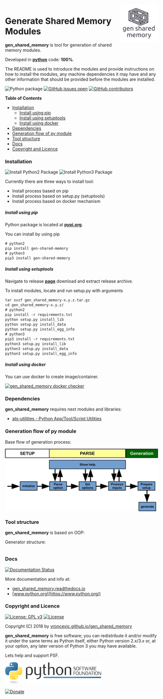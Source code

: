 <img align="right" src="https://raw.githubusercontent.com/vroncevic/gen_shared_memory/dev/docs/gen_shared_memory_logo.png" width="25%">

# Generate Shared Memory Modules

**gen_shared_memory** is tool for generation of shared memory modules.

Developed in **[python](https://www.python.org/)** code: **100%**.

The README is used to introduce the modules and provide instructions on
how to install the modules, any machine dependencies it may have and any
other information that should be provided before the modules are installed.

![Python package](https://github.com/vroncevic/gen_shared_memory/workflows/Python%20package%20gen_shared_memory/badge.svg?branch=master) [![GitHub issues open](https://img.shields.io/github/issues/vroncevic/gen_shared_memory.svg)](https://github.com/vroncevic/gen_shared_memory/issues) [![GitHub contributors](https://img.shields.io/github/contributors/vroncevic/gen_shared_memory.svg)](https://github.com/vroncevic/gen_shared_memory/graphs/contributors)

<!-- START doctoc generated TOC please keep comment here to allow auto update -->
<!-- DON'T EDIT THIS SECTION, INSTEAD RE-RUN doctoc TO UPDATE -->
**Table of Contents**

- [Installation](#installation)
    - [Install using pip](#install-using-pip)
    - [Install using setuptools](#install-using-setuptools)
    - [Install using docker](#install-using-docker)
- [Dependencies](#dependencies)
- [Generation flow of py module](#generation-flow-of-py-module)
- [Tool structure](#tool-structure)
- [Docs](#docs)
- [Copyright and Licence](#copyright-and-licence)

<!-- END doctoc generated TOC please keep comment here to allow auto update -->

### Installation

![Install Python2 Package](https://github.com/vroncevic/gen_shared_memory/workflows/Install%20Python2%20Package%20gen_shared_memory/badge.svg?branch=master) ![Install Python3 Package](https://github.com/vroncevic/gen_shared_memory/workflows/Install%20Python3%20Package%20gen_shared_memory/badge.svg?branch=master)

Currently there are three ways to install tool:
* Install process based on pip
* Install process based on setup.py (setuptools)
* Install process based on docker mechanism

##### Install using pip

Python package is located at **[pypi.org](https://pypi.org/project/gen-shared-memory/)**.

You can install by using pip
```
# python2
pip install gen-shared-memory
# python3
pip3 install gen-shared-memory
```

##### Install using setuptools

Navigate to release **[page](https://github.com/vroncevic/gen_shared_memory/releases/)** download and extract release archive.

To install modules, locate and run setup.py with arguments
```
tar xvzf gen_shared_memory-x.y.z.tar.gz
cd gen_shared_memory-x.y.z/
# python2
pip install -r requirements.txt
python setup.py install_lib
python setup.py install_data
python setup.py install_egg_info
# python3
pip3 install -r requirements.txt
python3 setup.py install_lib
python3 setup.py install_data
python3 setup.py install_egg_info
```

##### Install using docker

You can use docker to create image/container.

[![gen_shared_memory docker checker](https://github.com/vroncevic/gen_shared_memory/workflows/gen_shared_memory%20docker%20checker/badge.svg)](https://github.com/vroncevic/gen_shared_memory/actions?query=workflow%3A%22gen_shared_memory+docker+checker%22)

### Dependencies

**gen_shared_memory** requires next modules and libraries:

* [ats-utilities - Python App/Tool/Script Utilities](https://vroncevic.github.io/ats_utilities)

### Generation flow of py module

Base flow of generation process:

![alt tag](https://raw.githubusercontent.com/vroncevic/gen_shared_memory/dev/docs/gen_shared_memory_flow.png)

### Tool structure

**gen_shared_memory** is based on OOP:

Generator structure:

```

```

### Docs

[![Documentation Status](https://readthedocs.org/projects/gen_shared_memory/badge/?version=latest)](https://gen_shared_memory.readthedocs.io/projects/gen_shared_memory/en/latest/?badge=latest)

More documentation and info at:
* [gen_shared_memory.readthedocs.io](https://gen_shared_memory.readthedocs.io/en/latest/)
* [www.python.org](https://www.python.org/)

### Copyright and Licence

[![License: GPL v3](https://img.shields.io/badge/License-GPLv3-blue.svg)](https://www.gnu.org/licenses/gpl-3.0) [![License](https://img.shields.io/badge/License-Apache%202.0-blue.svg)](https://opensource.org/licenses/Apache-2.0)

Copyright (C) 2018 by [vroncevic.github.io/gen_shared_memory](https://vroncevic.github.io/gen_shared_memory)

**gen_shared_memory** is free software; you can redistribute it and/or modify
it under the same terms as Python itself, either Python version 2.x/3.x or,
at your option, any later version of Python 3 you may have available.

Lets help and support PSF.

[![Python Software Foundation](https://raw.githubusercontent.com/vroncevic/gen_shared_memory/dev/docs/psf-logo-alpha.png)](https://www.python.org/psf/)

[![Donate](https://www.paypalobjects.com/en_US/i/btn/btn_donateCC_LG.gif)](https://psfmember.org/index.php?q=civicrm/contribute/transact&reset=1&id=2)

